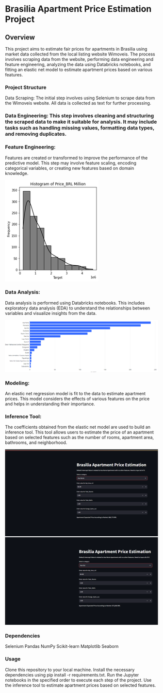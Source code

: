 
# Brasilia Apartment Price Estimation Project
## Overview
This project aims to estimate fair prices for apartments in Brasilia using market data collected from the local listing website Wimoveis. The process involves scraping data from the website, performing data engineering and feature engineering, analyzing the data using Databricks notebooks, and fitting an elastic net model to estimate apartment prices based on various features.

### Project Structure
Data Scraping: The initial step involves using Selenium to scrape data from the Wimoveis website. All data is collected as text for further processing.

### Data Engineering: This step involves cleaning and structuring the scraped data to make it suitable for analysis. It may include tasks such as handling missing values, formatting data types, and removing duplicates.

### Feature Engineering: 
Features are created or transformed to improve the performance of the predictive model. This step may involve feature scaling, encoding categorical variables, or creating new features based on domain knowledge.

![Target (Apartament Price) Distribution](Plots/histogram_price_wimoveis.png)

### Data Analysis: 
Data analysis is performed using Databricks notebooks. This includes exploratory data analysis (EDA) to understand the relationships between variables and visualize insights from the data.

![Neighbourhood Distribution](Plots/listing_by_neighbourhood.png)

### Modeling: 
An elastic net regression model is fit to the data to estimate apartment prices. This model considers the effects of various features on the price and helps in understanding their importance.

### Inference Tool: 
The coefficients obtained from the elastic net model are used to build an inference tool. This tool allows users to estimate the price of an apartment based on selected features such as the number of rooms, apartment area, bathrooms, and neighborhood.

![Asa Norte Neighbourhood example with 60 m2, 2 rooms, 2 baths and 1 garage spot](Plots/asa_norte_price.png)
![Asa Sul Neighbourhood example with same characteristics from Asa Norte example](Plots/asa_sul_price.png)

### Dependencies
Selenium
Pandas
NumPy
Scikit-learn
Matplotlib
Seaborn

### Usage
Clone this repository to your local machine.
Install the necessary dependencies using pip install -r requirements.txt.
Run the Jupyter notebooks in the specified order to execute each step of the project.
Use the inference tool to estimate apartment prices based on selected features.
